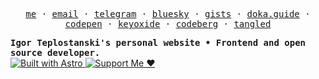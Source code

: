 <div>
  <p align="center">
    <samp>
      <a href="https://teplostanski.me">me</a> ·
      <a href="mailto:igor@teplostanski.me">email</a> ·
      <a href="https://t.me/teplostanski">telegram</a> ·
      <a href="https://bsky.app/profile/teplostanski.me">bluesky</a> ·
      <a href="https://gist.github.com/teplostanski">gists</a> ·
      <a href="https://doka.guide/people/teplostanski/">doka.guide</a> ·
      <a href="https://codepen.io/teplostanski">codepen</a> ·
      <a href="https://keyoxide.org/5628A324816DF3C202799215ABE46FF36CB6A99B">keyoxide</a> ·
      <a href="https://codeberg.org/teplostanski">codeberg</a> ·
      <a href="https://tangled.org/@teplostanski.me">tangled</a>
    </samp>
  </p>
  
  <b>
    <samp>Igor Teplostanski's personal website • Frontend and open source developer.</samp>
  </b>
  
  <br>

  <a href="https://astro.build" target="_blank">
    <img src="https://astro.badg.es/v2/built-with-astro/tiny.svg" alt="Built with Astro" />
  </a>

  <a href="https://donate.teplostanski.me" target="_blank">
    <img src="https://src.teplostanski.me/support-me.svg" alt="Support Me ❤" />
  </a>
</div>
